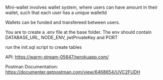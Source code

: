 Mini-wallet involves wallet system, where users can have amount in their wallet, such that each user has a unique walletId

Wallets can be funded and transfereed between users.

You are to create a .env file at the base folder.
The env should contain DATABASE_URL, NODE_ENV, jwtPrivateKey and PORT

run the init.sql script to create tables

API: https://warm-stream-05647.herokuapp.com/

Postman Documentation: https://documenter.getpostman.com/view/6468654/UVC2FUDH